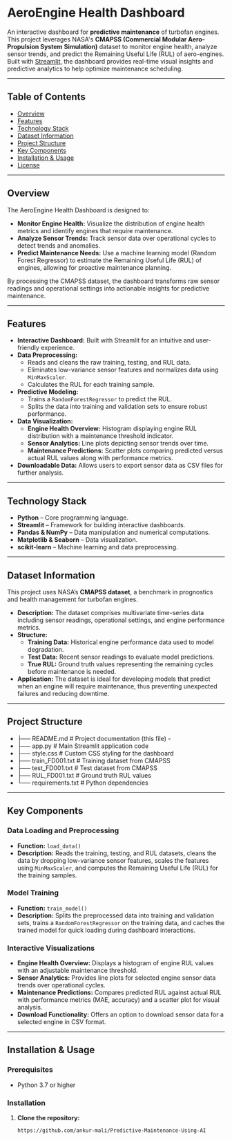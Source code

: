 # AeroEngine Health Dashboard

An interactive dashboard for **predictive maintenance** of turbofan engines. This project leverages NASA's **CMAPSS (Commercial Modular Aero-Propulsion System Simulation)** dataset to monitor engine health, analyze sensor trends, and predict the Remaining Useful Life (RUL) of aero-engines. Built with [Streamlit](https://streamlit.io/), the dashboard provides real-time visual insights and predictive analytics to help optimize maintenance scheduling.

---

## Table of Contents

- [Overview](#overview)
- [Features](#features)
- [Technology Stack](#technology-stack)
- [Dataset Information](#dataset-information)
- [Project Structure](#project-structure)
- [Key Components](#key-components)
- [Installation & Usage](#installation--usage)
- [License](#license)

---

## Overview

The AeroEngine Health Dashboard is designed to:

- **Monitor Engine Health:** Visualize the distribution of engine health metrics and identify engines that require maintenance.
- **Analyze Sensor Trends:** Track sensor data over operational cycles to detect trends and anomalies.
- **Predict Maintenance Needs:** Use a machine learning model (Random Forest Regressor) to estimate the Remaining Useful Life (RUL) of engines, allowing for proactive maintenance planning.

By processing the CMAPSS dataset, the dashboard transforms raw sensor readings and operational settings into actionable insights for predictive maintenance.

---

## Features

- **Interactive Dashboard:** Built with Streamlit for an intuitive and user-friendly experience.
- **Data Preprocessing:**
  - Reads and cleans the raw training, testing, and RUL data.
  - Eliminates low-variance sensor features and normalizes data using `MinMaxScaler`.
  - Calculates the RUL for each training sample.
- **Predictive Modeling:**
  - Trains a `RandomForestRegressor` to predict the RUL.
  - Splits the data into training and validation sets to ensure robust performance.
- **Data Visualization:**
  - **Engine Health Overview:** Histogram displaying engine RUL distribution with a maintenance threshold indicator.
  - **Sensor Analytics:** Line plots depicting sensor trends over time.
  - **Maintenance Predictions:** Scatter plots comparing predicted versus actual RUL values along with performance metrics.
- **Downloadable Data:** Allows users to export sensor data as CSV files for further analysis.

---

## Technology Stack

- **Python** – Core programming language.
- **Streamlit** – Framework for building interactive dashboards.
- **Pandas & NumPy** – Data manipulation and numerical computations.
- **Matplotlib & Seaborn** – Data visualization.
- **scikit-learn** – Machine learning and data preprocessing.

---

## Dataset Information

This project uses NASA’s **CMAPSS dataset**, a benchmark in prognostics and health management for turbofan engines.

- **Description:** The dataset comprises multivariate time-series data including sensor readings, operational settings, and engine performance metrics.
- **Structure:**
  - **Training Data:** Historical engine performance data used to model degradation.
  - **Test Data:** Recent sensor readings to evaluate model predictions.
  - **True RUL:** Ground truth values representing the remaining cycles before maintenance is needed.
- **Application:** The dataset is ideal for developing models that predict when an engine will require maintenance, thus preventing unexpected failures and reducing downtime.

---

## Project Structure 
- ├── README.md # Project documentation (this file) -
- ├── app.py # Main Streamlit application code 
- ├── style.css # Custom CSS styling for the dashboard
- ├── train\_FD001.txt # Training dataset from CMAPSS
- ├── test\_FD001.txt # Test dataset from CMAPSS
- ├── RUL\_FD001.txt # Ground truth RUL values
- └── requirements.txt # Python dependencies


---

## Key Components

### Data Loading and Preprocessing

- **Function:** `load_data()`
- **Description:** Reads the training, testing, and RUL datasets, cleans the data by dropping low-variance sensor features, scales the features using `MinMaxScaler`, and computes the Remaining Useful Life (RUL) for the training samples.

### Model Training

- **Function:** `train_model()`
- **Description:** Splits the preprocessed data into training and validation sets, trains a `RandomForestRegressor` on the training data, and caches the trained model for quick loading during dashboard interactions.

### Interactive Visualizations

- **Engine Health Overview:** Displays a histogram of engine RUL values with an adjustable maintenance threshold.
- **Sensor Analytics:** Provides line plots for selected engine sensor data trends over operational cycles.
- **Maintenance Predictions:** Compares predicted RUL against actual RUL with performance metrics (MAE, accuracy) and a scatter plot for visual analysis.
- **Download Functionality:** Offers an option to download sensor data for a selected engine in CSV format.

---

## Installation & Usage

### Prerequisites

- Python 3.7 or higher

### Installation

1. **Clone the repository:**

   ```bash
   https://github.com/ankur-mali/Predictive-Maintenance-Using-AI
   

